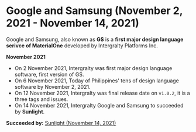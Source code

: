 # Google and Samsung (November 2, 2021 - November 14, 2021)
Google and Samsung, also known as **GS** is a **first major design language serivce of MaterialOne** developed by Intergralty Platforms Inc.

**November 2021**
* On 2 November 2021, Intergralty was first major design language software, first version of GS.
* On 6 November 2021, Today of Philippines' tens of design language software by November 2, 2021.
* On 12 November 2021, Intergralty was final release date on `v1.0.2`, it is a three tags and issues.
* On 14 November 2021, Intergralty Google and Samsung to succeeded by **Sunlight**.

**Succeeded by:** [Sunlight (November 14, 2021)](https://github.com/Intergralty/MaterialOne/blob/main/.github/Documentations/Wiki/Sunlight.md)
